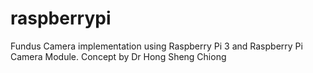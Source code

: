 # raspberrypi
Fundus Camera implementation using Raspberry Pi 3 and Raspberry Pi Camera Module. Concept by Dr Hong Sheng Chiong
